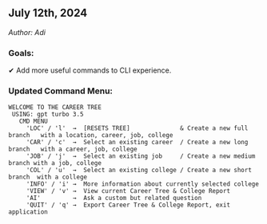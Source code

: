 ## July 12th, 2024
<em>Author: Adi</em>

### Goals:
✔ Add more useful commands to CLI experience.

### Updated Command Menu:
```
WELCOME TO THE CAREER TREE
 USING: gpt turbo 3.5
   CMD MENU
     'LOC' / 'l'  →  [RESETS TREE]              & Create a new full branch   with a location, career, job, college
     'CAR' / 'c'  →  Select an existing career  / Create a new long branch   with a career, job, college
     'JOB' / 'j'  →  Select an existing job     / Create a new medium branch with a job, college
     'COL' / 'u'  →  Select an existing college / Create a new short branch  with a college
     'INFO' / 'i' →  More information about currently selected college
     'VIEW' / 'v' →  View current Career Tree & College Report
     'AI'         →  Ask a custom but related question
     'QUIT' / 'q' →  Export Career Tree & College Report, exit application
```
